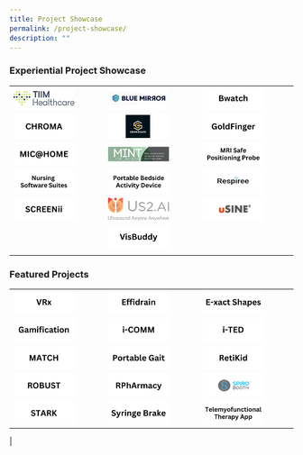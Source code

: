 ```yaml
---
title: Project Showcase
permalink: /project-showcase/
description: ""
---
```

### Experiential Project Showcase

|  |  |  |
| -------- | -------- | -------- |
| <a href="https://staging.d1xtto16z2jhvq.amplifyapp.com/singhealth-innovation-showcase/experiential-showcase-projects/aitriage/"> <img style="width:70%" alt="AiTriage" src="/images/Experiential%20Showcases/AiTriage/aitriage.png"> </a> | <a href="https://staging.d1xtto16z2jhvq.amplifyapp.com/project-showcase/experiential-showcase-project/blue-mirror/"> <img style="width:70%" alt="Blue Mirror" src="/images/Experiential%20Showcases/Nursing%20Software%20Smart%20Mirror/blue%20mirror.png"> </a> | <a href="https://staging.d1xtto16z2jhvq.amplifyapp.com/project-showcase/experiential-showcase-project/bwatch/"> <img style="width:70%" alt="Bwatch" src="/images/Experiential%20Showcases/Bwatch/bwatch.png"> </a>  |
| <a href="https://staging.d1xtto16z2jhvq.amplifyapp.com/project-showcase/experiential-showcase-project/chroma/"> <img style="width:70%" alt="CHROMA" src="/images/Experiential%20Showcases/chroma.png"> </a> | <a href="https://staging.d1xtto16z2jhvq.amplifyapp.com/project-showcase/experiential-showcase-project/croniosafe/"> <img style="width:70%" alt="CRANIOSAFE" src="/images/Experiential%20Showcases/CANIOSAFE/craniosafe.png"> </a> | <a href="https://staging.d1xtto16z2jhvq.amplifyapp.com/project-showcase/experiential-showcase-project/goldfinger/"> <img style="width:70%" alt="GoldFinger" src="/images/Experiential%20Showcases/goldfinger.png"> </a> | 
| <a href="https://staging.d1xtto16z2jhvq.amplifyapp.com/project-showcase/experiential-showcase-project/mic-home/"> <img style="width:70%" alt="MIC@Home" src="/images/Experiential%20Showcases/mic@home.png"> </a> | <a href="https://staging.d1xtto16z2jhvq.amplifyapp.com/project-showcase/experiential-showcase-project/mint/"> <img style="width:70%" alt="MIC@Home" src="/images/Experiential%20Showcases/MINT/mint%20smaller%20logo.png"> </a> | <a href="https://staging.d1xtto16z2jhvq.amplifyapp.com/project-showcase/experiential-showcase-project/mri-safe-positioning-probe/"> <img style="width:70%" alt="MRI Safe Positioning Probe" src="/images/Experiential%20Showcases/mri%20safe%20positioning%20probe.png"> </a> |
| <a href="https://staging.d1xtto16z2jhvq.amplifyapp.com/project-showcase/experiential-showcase-project/nursing-software-suites/"> <img style="width:70%" alt="Nursing Software Suites" src="/images/Experiential%20Showcases/Nursing%20Software%20suites/nursing%20software%20suites.png"> </a> | <a href="https://staging.d1xtto16z2jhvq.amplifyapp.com/project-showcase/experiential-showcase-project/portable-beside-activity-device/"> <img style="width:70%" alt="MRI Safe Positioning Probe" src="/images/Experiential%20Showcases/Nursing%20Software%20devices/portable%20bedside%20activity%20device.png"> </a> | <a href="https://staging.d1xtto16z2jhvq.amplifyapp.com/singhealth-innovation-showcase/experiential-showcase-project/respiree/"> <img style="width:70%" alt="Respiree" src="/images/Experiential%20Showcases/Respiree/respiree%20new%20new.png"> </a> |
| <a href="https://staging.d1xtto16z2jhvq.amplifyapp.com/project-showcase/experiential-showcase-project/screenii/"> <img style="width:70%" alt="SCREENii" src="/images/Experiential%20Showcases/screenii.png"> </a> | <a href="https://staging.d1xtto16z2jhvq.amplifyapp.com/project-showcase/experiential-showcase-project/experiential-showcase-project/us-2/"> <img style="width:70%" alt="us2.ai" src="/images/Experiential%20Showcases/us2ai%20logo.png"> </a> | <a href="https://staging.d1xtto16z2jhvq.amplifyapp.com/singhealth-innovation-showcase/experiential-showcase-project/usine/"> <img style="width:70%" alt="usine" src="/images/Experiential%20Showcases/USine/usine%20logo%20(new).png"> </a> |
| | <a href="https://staging.d1xtto16z2jhvq.amplifyapp.com/project-showcase/experiential-showcase-project/visbuddy/"> <img style="width:70%" alt="VisBuddy" src="/images/Experiential%20Showcases/visbuddy.png"> </a> |
| | |

### Featured Projects

|  | |  |
| -------- | -------- | -------- |
| <a href="https://staging.d1xtto16z2jhvq.amplifyapp.com/project-showcase/featured-projects/3d-virtual-reality-apprenticeship-program/"> <img style="width:70%" alt="VRx" src="/images/Featured%20Projects/3D%20VR%20Apprentice/vrx%20logo.png"> </a> | <a href="https://staging.d1xtto16z2jhvq.amplifyapp.com/project-showcase/featured-projects/effidrain/"> <img style="width:70%" alt="Effidrain" src="/images/Featured%20Projects/Effidrain/effidrain.png"> </a> | <a href="https://staging.d1xtto16z2jhvq.amplifyapp.com/project-showcase/featured-projects/e-xact-shapes/"> <img style="width:70%" alt="E-xact Shapes" src="/images/Featured%20Projects/e-xact%20shapes.png"> </a> |
| <a href="https://staging.d1xtto16z2jhvq.amplifyapp.com/project-showcase/featured-projects/gamification-as-a-learning-tool-for-mri-safety/"> <img style="width:70%" alt="Gamification" src="/images/Featured%20Projects/gamification.png"> </a> | <a href="https://staging.d1xtto16z2jhvq.amplifyapp.com/project-showcase/featured-projects/i-comm/"> <img style="width:70%" alt="iCOMM" src="/images/Featured%20Projects/i-comm.png"> </a> | <a href="https://staging.d1xtto16z2jhvq.amplifyapp.com/project-showcase/featured-projects/i-ted/"> <img style="width:70%" alt="iTED" src="/images/Featured%20Projects/I%20TED/i-ted%20logo.png"> </a> |
| <a href="https://staging.d1xtto16z2jhvq.amplifyapp.com/project-showcase/featured-projects/match/"> <img style="width:70%" alt="MATCH" src="/images/Featured%20Projects/MATCH/match%20banner.png"> </a> | <a href="https://staging.d1xtto16z2jhvq.amplifyapp.com/project-showcase/featured-projects/portable-gait/"> <img style="width:70%" alt="Portable Gait" src="/images/Featured%20Projects/Portable%20Gait/portable%20gait.png"> </a> | <a href="https://staging.d1xtto16z2jhvq.amplifyapp.com/project-showcase/featured-projects/retikid/"> <img style="width:70%" alt="RetiKid" src="/images/Featured%20Projects/retikid.png"> </a> | 
| <a href="https://staging.d1xtto16z2jhvq.amplifyapp.com/project-showcase/featured-projects/robotic-assisted-ultrasonography-system/"> <img style="width:70%" alt="ROBUST" src="/images/Featured%20Projects/ROBUST/robust.png"> </a> | <a href="https://staging.d1xtto16z2jhvq.amplifyapp.com/project-showcase/featured-projects/rpharmacy/"> <img style="width:70%" alt="RPhArmacy" src="/images/Featured%20Projects/rpharmacy.png"> </a> | <a href="https://staging.d1xtto16z2jhvq.amplifyapp.com/project-showcase/experiential-showcase-projects/spirobooth/"> <img style="width:70%" alt="SpiroBooth" src="/images/Featured%20Projects/SpiroBooth/spirobooth.png"> </a> |
| <a href="https://staging.d1xtto16z2jhvq.amplifyapp.com/project-showcase/experiential-showcase-projects/featured-projects/stark/"> <img style="width:70%" alt="STARK" src="/images/Featured%20Projects/STARK/stark%20logo.png"> </a> | <a href="https://staging.d1xtto16z2jhvq.amplifyapp.com/project-showcase/featured-projects/syringe-brake/"> <img style="width:70%" alt="Syringe Brake" src="/images/Featured%20Projects/Syringe%20brake/syringe%20brake.png"> </a> | <a href="https://staging.d1xtto16z2jhvq.amplifyapp.com/project-showcase/featured-projects/telemyofunctional-therapy-app/"> <img style="width:70%" alt="Telemyofunctional Therapy App" src="/images/Featured%20Projects/Telemyofunctional/telemyofunctional%20therapy%20app.png"> </a> |
| 